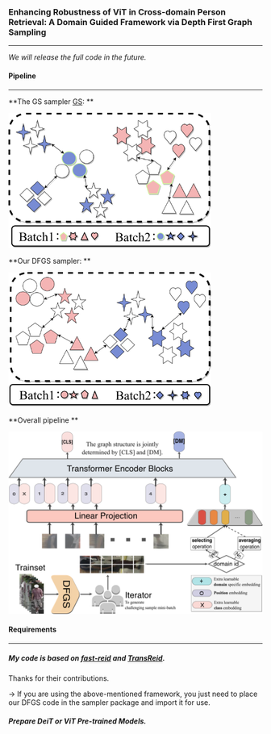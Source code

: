 ### Enhancing Robustness of ViT in Cross-domain Person Retrieval: A Domain Guided Framework via Depth First Graph Sampling

---

*We will release the full code in the future.*

#### Pipeline

---

**The GS sampler [GS](https://github.com/ShengcaiLiao/QAConv): **

<img src="figures/f2a.png" alt="图2" style="zoom:67%;" />

**Our DFGS sampler:  **

<img src="figures/f2b.png" alt="图2" style="zoom:67%;" />

**Overall pipeline  **

<img src="figures/f2c.png" alt="图2" style="zoom: 50%;" />





#### Requirements

---

##### My code is based on [fast-reid](https://github.com/JDAI-CV/fast-reid) and [TransReid](https://github.com/damo-cv/TransReID).

Thanks for their contributions.

-> If you are using the above-mentioned framework, you just need to place  our DFGS code in the sampler package and import it for use.



##### Prepare DeiT or ViT Pre-trained Models.



